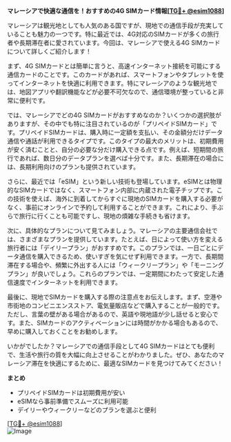 **マレーシアで快適な通信を！おすすめの4G SIMカード情報[[TG💪+ @esim1088](https://t.me/s/esim1088)]**

マレーシアは観光地としても人気のある国ですが、現地での通信手段が充実していることも魅力の一つです。特に最近では、4G対応のSIMカードが多くの旅行者や長期滞在者に愛されています。今回は、マレーシアで使える4G SIMカードについて詳しくご紹介します！

まず、4G SIMカードとは簡単に言うと、高速インターネット接続を可能にする通信カードのことです。このカードがあれば、スマートフォンやタブレットを使ってインターネットを快適に利用できます。特にマレーシアのような観光地では、地図アプリや翻訳機能などが必要不可欠なので、通信環境が整っていると非常に便利です。

では、マレーシアでどの4G SIMカードがおすすめなのか？いくつかの選択肢がありますが、その中でも特に注目されているのが「プリペイドSIMカード」です。プリペイドSIMカードは、購入時に一定額を支払い、その金額分だけデータ通信や通話が利用できるタイプです。このタイプの最大のメリットは、初期費用が安く済むことと、自分の必要な分だけ購入できる点です。例えば、短期間の旅行であれば、数日分のデータプランを選べば十分です。また、長期滞在の場合には、長期利用向けのプランも提供されています。

さらに、最近では「eSIM」という新しい技術も登場しています。eSIMとは物理的なSIMカードではなく、スマートフォン内部に内蔵された電子チップです。この技術を使えば、海外に到着してからすぐに現地のSIMカードを購入する必要がなく、事前にオンラインで予約して利用することができます。これにより、手ぶらで旅行に行くことも可能ですし、現地の煩雑な手続きも省けます。

次に、具体的なプランについて見てみましょう。マレーシアの主要通信会社では、さまざまなプランを提供しています。たとえば、日によって使い方を変える旅行者には「デイリープラン」がおすすめです。このプランでは、一日ごとにデータ通信を購入できるため、使いすぎを気にせず利用できます。一方で、長期間滞在する場合や、頻繁に外出する人には「ウィークリープラン」や「モーニングプラン」が良いでしょう。これらのプランでは、一定期間にわたって安定した通信速度でインターネットを利用できます。

最後に、現地でSIMカードを購入する際の注意点をお伝えします。まず、空港や市街地のコンビニエンスストア、電気量販店などで購入することが一般的です。ただし、言葉の壁がある場合があるので、英語や現地語が少し話せると安心です。また、SIMカードのアクティベーションには時間がかかる場合もあるので、早めに購入しておくことをお勧めします。

いかがでしたか？マレーシアでの通信手段として4G SIMカードはとても便利で、生活や旅行の質を大幅に向上させることがわかりました。ぜひ、あなたのマレーシア滞在を快適にするために、最適なSIMカードを見つけてみてください！

**まとめ**
- プリペイドSIMカードは初期費用が安い
- eSIMなら事前準備でスムーズに利用可能
- デイリーやウィークリーなどのプランを選ぶと便利

[[TG💪+ @esim1088](https://t.me/s/esim1088)]  
![Image](https://i.postimg.cc/Y0z9fWf4/image.png)